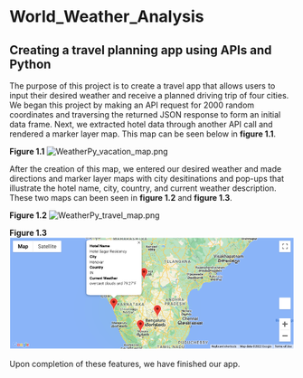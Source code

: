 # World_Weather_Analysis

## Creating a travel planning app using APIs and Python 

The purpose of this project is to create a travel app that allows users to input their desired weather and receive a planned driving trip of four cities. We began this project by making an API request for 2000 random coordinates and traversing the returned JSON response to form an initial data frame. Next, we extracted hotel data through another API call and rendered a marker layer map. This map can be seen below in **figure 1.1**.

**Figure 1.1** 
![WeatherPy_vacation_map.png](Vaction_Search/WeatherPy_vacation_map.png)

After the creation of this map, we entered our desired weather and made directions and marker layer maps with city desitinations and pop-ups that illustrate the hotel name, city, country, and current weather description. These two maps can been seen in **figure 1.2** and **figure 1.3**. 

**Figure 1.2**
![WeatherPy_travel_map.png](Vacation_Itinerary/WeatherPy_travel_map.png)

**Figure 1.3**
![WeatherPy_travel_map_markers.png](Vacation_Itinerary/WeatherPy_travel_map_markers.png)

Upon completion of these features, we have finished our app. 
